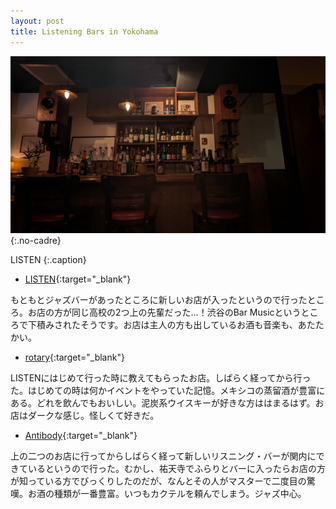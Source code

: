 ```yaml
---
layout: post
title: Listening Bars in Yokohama
---
```


![LISTEN](/assets/images/photos/listening-bars/listen-3.jpg){:.no-cadre}

LISTEN
{:.caption}

- [LISTEN](https://www.instagram.com/listen_yokohama/){:target="_blank"}

もともとジャズバーがあったところに新しいお店が入ったというので行ったところ。お店の方が同じ高校の2つ上の先輩だった...！渋谷のBar Musicというところで下積みされたそうです。お店は主人の方も出しているお酒も音楽も、あたたかい。

- [rotary](https://www.instagram.com/rotary_bar/){:target="_blank"}

LISTENにはじめて行った時に教えてもらったお店。しばらく経ってから行った。はじめての時は何かイベントをやっていた記憶。メキシコの蒸留酒が豊富にある。どれを飲んでもおいしい。泥炭系ウイスキーが好きな方ははまるはず。お店はダークな感じ。怪しくて好きだ。

- [Antibody](https://bar-antibody.com/){:target="_blank"}

上の二つのお店に行ってからしばらく経って新しいリスニング・バーが関内にできているというので行った。むかし、祐天寺でふらりとバーに入ったらお店の方が知っている方でびっくりしたのだが、なんとその人がマスターで二度目の驚嘆。お酒の種類が一番豊富。いつもカクテルを頼んでしまう。ジャズ中心。